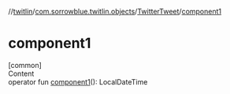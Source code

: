//[twitlin](../../index.md)/[com.sorrowblue.twitlin.objects](../index.md)/[TwitterTweet](index.md)/[component1](component1.md)



# component1  
[common]  
Content  
operator fun [component1](component1.md)(): LocalDateTime  



